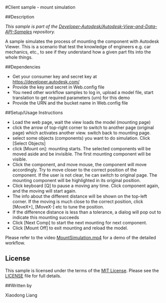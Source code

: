 #Client sample - mount simulation

##Description

*This sample is part of the [Developer-Autodesk/Autodesk-View-and-Data-API-Samples](https://github.com/Developer-Autodesk/autodesk-view-and-data-api-samples) repository.*

A sample simulates the process of mounting the component with Autodesk Viewer. This is a scenario that test the knowledge of engineers e.g. car mechanics, etc., to see if they understand how a given part fits into the whole things. 

##Dependencies

* Get your consumer key and secret key at https://developer.autodesk.com/
* Provide the key and secret in Web.config file
* You need other workflow samples to log in, upload a model file, start translation to get required parameters (urn) for this demo
* Provide the URN and the bucket name in Web.config file

##Setup/Usage Instructions

* Load the web page, wait the view loads the model (mounting page)
* click the arrow of top-right corner to switch to another page (original page) which activates another view.
switch back to mounting page.
* select some objects (components) you want to do simulation. Click [Select Objects]
* click [Mount on]: mounting starts. The selected components will be moved aside and be invisible. The first mounting component will be visible.
* Click the component, and move mouse, the component will move accordingly. Try to move closer to the correct position of the component. If the user is not clear, he can switch to original page. The mounting component will be highlighted in its original position.
* Click keyboard [Q] to pause a moving any time. Click component again, and the moving will start again.
* The info about the different distance will be shown on the top-left corner. If the moving is much close to the correct position, click [MoveX+], [MoveX-]  etc to tune the position.
* If the difference distance is less than a tolerance, a dialog will pop out to indicate this mounting succeeds
* Click [Next Comp] to start the next mounting for next component.
* Click [Mount Off] to exit mounting and reload the model.


 Please refer to the video [MountSimulation.mp4](https://github.com/Developer-Autodesk/client-mountsimulation-view.and.data.api/blob/master/MountSimulation.mp4) for a demo of the detailed workflow. 

## License

This sample is licensed under the terms of the [MIT License](http://opensource.org/licenses/MIT). Please see the [LICENSE](LICENSE) file for full details.

##Written by 

Xiaodong Liang
